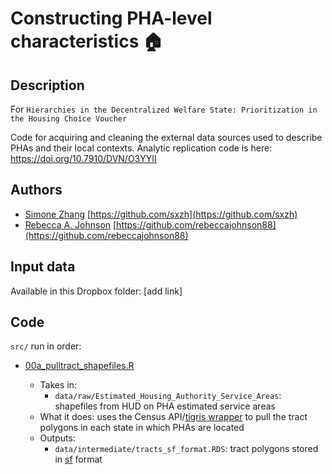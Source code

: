 # Constructing PHA-level characteristics 🏠

## Description

For `Hierarchies in the Decentralized Welfare State: Prioritization in the Housing Choice Voucher`

Code for acquiring and cleaning the external data sources used to describe PHAs and their local contexts. Analytic replication code is here: https://doi.org/10.7910/DVN/O3YYII

## Authors

- [Simone Zhang](https://simonezhang.com/) [https://github.com/sxzh](https://github.com/sxzh)
- [Rebecca A. Johnson](https://www.rebeccajohnson.io/) [https://github.com/rebeccajohnson88](https://github.com/rebeccajohnson88)

## Input data

Available in this Dropbox folder: [add link]

## Code 

`src/` run in order:
- [00a_pulltract_shapefiles.R](https://github.com/rebeccajohnson88/hierarchies-hcv-externaldata/blob/main/src/00a_pulltract_shapefiles.R)

  - Takes in:
    - `data/raw/Estimated_Housing_Authority_Service_Areas`: shapefiles from HUD on PHA estimated service areas
  - What it does: uses the Census API/[tigris wrapper](https://www.rdocumentation.org/packages/tigris/versions/1.6.1/topics/tracts) to pull the tract polygons in each state in which PHAs are located 
  - Outputs:
    - `data/intermediate/tracts_sf_format.RDS`: tract polygons stored in [sf](https://cran.r-project.org/web/packages/sf/index.html) format


